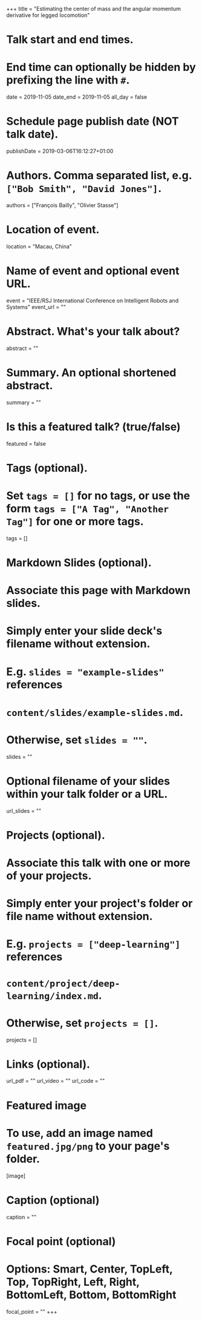 +++
title = "Estimating the center of mass and the angular momentum derivative for legged locomotion"

# Talk start and end times.
#   End time can optionally be hidden by prefixing the line with `#`.
date = 2019-11-05
date_end = 2019-11-05
all_day = false

# Schedule page publish date (NOT talk date).
publishDate = 2019-03-06T16:12:27+01:00

# Authors. Comma separated list, e.g. `["Bob Smith", "David Jones"]`.
authors = ["François Bailly", "Olivier Stasse"]

# Location of event.
location = "Macau, China"

# Name of event and optional event URL.
event = "IEEE/RSJ International Conference on Intelligent Robots and Systems"
event_url = ""

# Abstract. What's your talk about?
abstract = ""

# Summary. An optional shortened abstract.
summary = ""

# Is this a featured talk? (true/false)
featured = false

# Tags (optional).
#   Set `tags = []` for no tags, or use the form `tags = ["A Tag", "Another Tag"]` for one or more tags.
tags = []

# Markdown Slides (optional).
#   Associate this page with Markdown slides.
#   Simply enter your slide deck's filename without extension.
#   E.g. `slides = "example-slides"` references 
#   `content/slides/example-slides.md`.
#   Otherwise, set `slides = ""`.
slides = ""

# Optional filename of your slides within your talk folder or a URL.
url_slides = ""

# Projects (optional).
#   Associate this talk with one or more of your projects.
#   Simply enter your project's folder or file name without extension.
#   E.g. `projects = ["deep-learning"]` references 
#   `content/project/deep-learning/index.md`.
#   Otherwise, set `projects = []`.
projects = []

# Links (optional).
url_pdf = ""
url_video = ""
url_code = ""

# Featured image
# To use, add an image named `featured.jpg/png` to your page's folder. 
[image]
  # Caption (optional)
  caption = ""

  # Focal point (optional)
  # Options: Smart, Center, TopLeft, Top, TopRight, Left, Right, BottomLeft, Bottom, BottomRight
  focal_point = ""
+++
